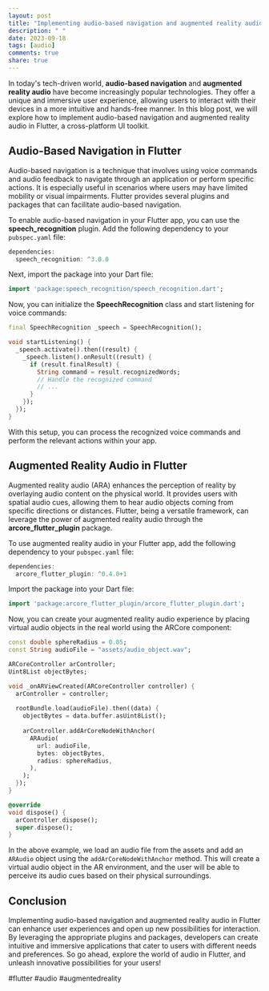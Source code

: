 ```yaml
---
layout: post
title: "Implementing audio-based navigation and augmented reality audio in Flutter"
description: " "
date: 2023-09-18
tags: [audio]
comments: true
share: true
---
```


In today's tech-driven world, **audio-based navigation** and **augmented reality audio** have become increasingly popular technologies. They offer a unique and immersive user experience, allowing users to interact with their devices in a more intuitive and hands-free manner. In this blog post, we will explore how to implement audio-based navigation and augmented reality audio in Flutter, a cross-platform UI toolkit.

## Audio-Based Navigation in Flutter

Audio-based navigation is a technique that involves using voice commands and audio feedback to navigate through an application or perform specific actions. It is especially useful in scenarios where users may have limited mobility or visual impairments. Flutter provides several plugins and packages that can facilitate audio-based navigation.

To enable audio-based navigation in your Flutter app, you can use the **speech_recognition** plugin. Add the following dependency to your `pubspec.yaml` file:

```dart
dependencies:
  speech_recognition: ^3.0.0
```

Next, import the package into your Dart file:

```dart
import 'package:speech_recognition/speech_recognition.dart';
```

Now, you can initialize the **SpeechRecognition** class and start listening for voice commands:

```dart
final SpeechRecognition _speech = SpeechRecognition();

void startListening() {
  _speech.activate().then((result) {
    _speech.listen().onResult((result) {
      if (result.finalResult) {
        String command = result.recognizedWords;
        // Handle the recognized command
        // ...
      }
    });
  });
}
```

With this setup, you can process the recognized voice commands and perform the relevant actions within your app.

## Augmented Reality Audio in Flutter

Augmented reality audio (ARA) enhances the perception of reality by overlaying audio content on the physical world. It provides users with spatial audio cues, allowing them to hear audio objects coming from specific directions or distances. Flutter, being a versatile framework, can leverage the power of augmented reality audio through the **arcore_flutter_plugin** package.

To use augmented reality audio in your Flutter app, add the following dependency to your `pubspec.yaml` file:

```dart
dependencies:
  arcore_flutter_plugin: ^0.4.0+1
```

Import the package into your Dart file:

```dart
import 'package:arcore_flutter_plugin/arcore_flutter_plugin.dart';
```

Now, you can create your augmented reality audio experience by placing virtual audio objects in the real world using the ARCore component:

```dart
const double sphereRadius = 0.05;
const String audioFile = "assets/audio_object.wav";

ARCoreController arController;
Uint8List objectBytes;

void _onARViewCreated(ARCoreController controller) {
  arController = controller;
  
  rootBundle.load(audioFile).then((data) {
    objectBytes = data.buffer.asUint8List();
    
    arController.addArCoreNodeWithAnchor(
      ARAudio(
        url: audioFile,
        bytes: objectBytes,
        radius: sphereRadius,
      ),
    );
  });
}

@override
void dispose() {
  arController.dispose();
  super.dispose();
}
```

In the above example, we load an audio file from the assets and add an `ARAudio` object using the `addArCoreNodeWithAnchor` method. This will create a virtual audio object in the AR environment, and the user will be able to perceive its audio cues based on their physical surroundings.

## Conclusion

Implementing audio-based navigation and augmented reality audio in Flutter can enhance user experiences and open up new possibilities for interaction. By leveraging the appropriate plugins and packages, developers can create intuitive and immersive applications that cater to users with different needs and preferences. So go ahead, explore the world of audio in Flutter, and unleash innovative possibilities for your users!

#flutter #audio #augmentedreality
